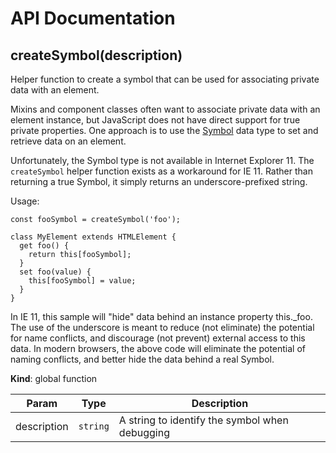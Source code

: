 # API Documentation
<a name="createSymbol"></a>
## createSymbol(description)
Helper function to create a symbol that can be used for associating private
data with an element.

Mixins and component classes often want to associate private data with an
element instance, but JavaScript does not have direct support for true
private properties. One approach is to use the
[Symbol](https://developer.mozilla.org/en-US/docs/Web/JavaScript/Reference/Global_Objects/Symbol)
data type to set and retrieve data on an element.

Unfortunately, the Symbol type is not available in Internet Explorer 11. The
`createSymbol` helper function exists as a workaround for IE 11. Rather than
returning a true Symbol, it simply returns an underscore-prefixed string.

Usage:

    const fooSymbol = createSymbol('foo');

    class MyElement extends HTMLElement {
      get foo() {
        return this[fooSymbol];
      }
      set foo(value) {
        this[fooSymbol] = value;
      }
    }

In IE 11, this sample will "hide" data behind an instance property this._foo.
The use of the underscore is meant to reduce (not eliminate) the potential
for name conflicts, and discourage (not prevent) external access to this
data. In modern browsers, the above code will eliminate the potential of
naming conflicts, and better hide the data behind a real Symbol.

  **Kind**: global function

| Param | Type | Description |
| --- | --- | --- |
| description | <code>string</code> | A string to identify the symbol when debugging |

